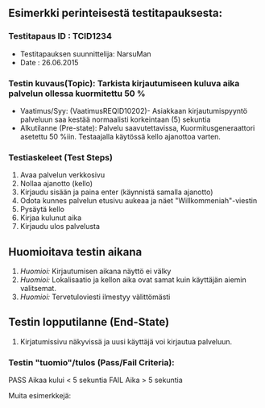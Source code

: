 ## Esimerkki perinteisestä testitapauksesta:



### Testitapaus ID  : TCID1234

  * Testitapauksen suunnittelija: NarsuMan
  * Date : 26.06.2015

### Testin kuvaus(Topic):  Tarkista kirjautumiseen kuluva aika palvelun ollessa kuormitettu 50 % 
  * Vaatimus/Syy: (VaatimusREQID10202)- Asiakkaan kirjautumispyyntö palveluun saa kestää normaalisti korkeintaan (5) sekuntia   
  * Alkutilanne (Pre-state): Palvelu saavutettavissa, Kuormitusgeneraattori asetettu 50 %iin. Testaajalla käytössä kello ajanottoa varten. 

### Testiaskeleet (Test Steps)

1. Avaa palvelun verkkosivu
1. Nollaa ajanotto (kello)
1. Kirjaudu sisään ja paina enter (käynnistä samalla ajanotto)
1. Odota kunnes palvelun etusivu aukeaa ja näet "Willkommeniah"-viestin
1. Pysäytä kello
1. Kirjaa kulunut aika
1. Kirjaudu ulos palvelusta


## Huomioitava testin aikana

1. *Huomioi:* Kirjautumisen aikana näyttö ei välky
1. *Huomioi:* Lokalisaatio ja kellon aika ovat samat kuin käyttäjän aiemin valitsemat.
1. *Huomioi:* Tervetuloviesti ilmestyy välittömästi


## Testin lopputilanne (End-State)

1. Kirjatumissivu näkyvissä ja uusi käyttäjä voi kirjautua palveluun.

### Testin "tuomio"/tulos (Pass/Fail Criteria):

PASS Aikaa kului < 5 sekuntia
FAIL Aika > 5 sekuntia

 

Muita esimerkkejä:


